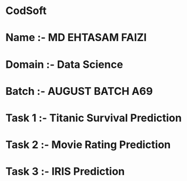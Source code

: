 # CodSoft
# Name :- MD EHTASAM FAIZI
# Domain :- Data Science
# Batch :-  AUGUST BATCH A69

# Task 1 :- Titanic Survival Prediction
# Task 2 :- Movie Rating Prediction
# Task 3 :- IRIS Prediction
